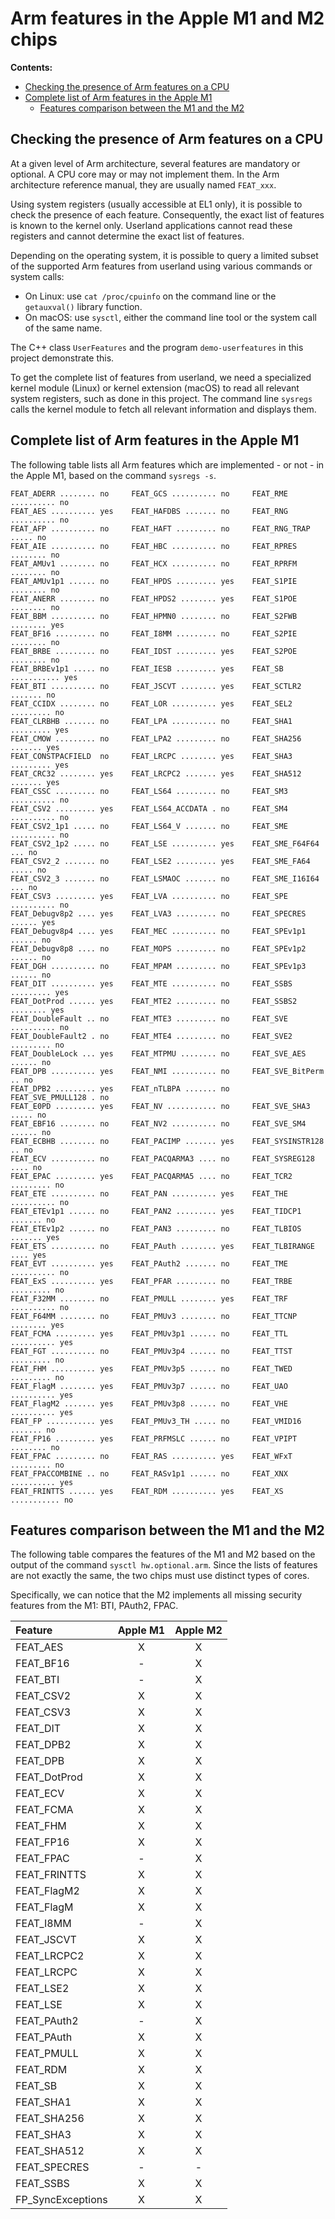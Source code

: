 # Arm features in the Apple M1 and M2 chips

**Contents:**

* [Checking the presence of Arm features on a CPU](#checking-the-presence-of-arm-features-on-a-cpu)
* [Complete list of Arm features in the Apple M1](#complete-list-of-arm-features-in-the-apple-m1)
  * [Features comparison between the M1 and the M2](#features-comparison-between-the-m1-and-the-m2)

## Checking the presence of Arm features on a CPU

At a given level of Arm architecture, several features are mandatory or optional. A CPU core may or may not implement them. In the Arm architecture reference manual, they are usually named `FEAT_xxx`.

Using system registers (usually accessible at EL1 only), it is possible to check the presence of each feature. Consequently, the exact list of features is known to the kernel only. Userland applications cannot read these registers and cannot determine the exact list of features.

Depending on the operating system, it is possible to query a limited subset of the supported Arm features from userland using various commands or system calls:

- On Linux: use `cat /proc/cpuinfo` on the command line or the `getauxval()` library function.
- On macOS: use `sysctl`, either the command line tool or the system call of the same name.

The C++ class `UserFeatures` and the program `demo-userfeatures` in this project demonstrate this.

To get the complete list of features from userland, we need a specialized kernel module (Linux) or kernel extension (macOS) to read all relevant system registers, such as done in this project. The command line `sysregs` calls the kernel module to fetch all relevant information and displays them.

## Complete list of Arm features in the Apple M1

The following table lists all Arm features which are implemented - or not - in the Apple M1, based on the command `sysregs -s`.

~~~
FEAT_ADERR ........ no     FEAT_GCS .......... no     FEAT_RME .......... no
FEAT_AES .......... yes    FEAT_HAFDBS ....... no     FEAT_RNG .......... no
FEAT_AFP .......... no     FEAT_HAFT ......... no     FEAT_RNG_TRAP ..... no
FEAT_AIE .......... no     FEAT_HBC .......... no     FEAT_RPRES ........ no
FEAT_AMUv1 ........ no     FEAT_HCX .......... no     FEAT_RPRFM ........ no
FEAT_AMUv1p1 ...... no     FEAT_HPDS ......... yes    FEAT_S1PIE ........ no
FEAT_ANERR ........ no     FEAT_HPDS2 ........ yes    FEAT_S1POE ........ no
FEAT_BBM .......... no     FEAT_HPMN0 ........ no     FEAT_S2FWB ........ yes
FEAT_BF16 ......... no     FEAT_I8MM ......... no     FEAT_S2PIE ........ no
FEAT_BRBE ......... no     FEAT_IDST ......... yes    FEAT_S2POE ........ no
FEAT_BRBEv1p1 ..... no     FEAT_IESB ......... yes    FEAT_SB ........... yes
FEAT_BTI .......... no     FEAT_JSCVT ........ yes    FEAT_SCTLR2 ....... no
FEAT_CCIDX ........ no     FEAT_LOR .......... yes    FEAT_SEL2 ......... no
FEAT_CLRBHB ....... no     FEAT_LPA .......... no     FEAT_SHA1 ......... yes
FEAT_CMOW ......... no     FEAT_LPA2 ......... no     FEAT_SHA256 ....... yes
FEAT_CONSTPACFIELD  no     FEAT_LRCPC ........ yes    FEAT_SHA3 ......... yes
FEAT_CRC32 ........ yes    FEAT_LRCPC2 ....... yes    FEAT_SHA512 ....... yes
FEAT_CSSC ......... no     FEAT_LS64 ......... no     FEAT_SM3 .......... no
FEAT_CSV2 ......... yes    FEAT_LS64_ACCDATA . no     FEAT_SM4 .......... no
FEAT_CSV2_1p1 ..... no     FEAT_LS64_V ....... no     FEAT_SME .......... no
FEAT_CSV2_1p2 ..... no     FEAT_LSE .......... yes    FEAT_SME_F64F64 ... no
FEAT_CSV2_2 ....... no     FEAT_LSE2 ......... yes    FEAT_SME_FA64 ..... no
FEAT_CSV2_3 ....... no     FEAT_LSMAOC ....... no     FEAT_SME_I16I64 ... no
FEAT_CSV3 ......... yes    FEAT_LVA .......... no     FEAT_SPE .......... no
FEAT_Debugv8p2 .... yes    FEAT_LVA3 ......... no     FEAT_SPECRES ...... yes
FEAT_Debugv8p4 .... yes    FEAT_MEC .......... no     FEAT_SPEv1p1 ...... no
FEAT_Debugv8p8 .... no     FEAT_MOPS ......... no     FEAT_SPEv1p2 ...... no
FEAT_DGH .......... no     FEAT_MPAM ......... no     FEAT_SPEv1p3 ...... no
FEAT_DIT .......... yes    FEAT_MTE .......... no     FEAT_SSBS ......... yes
FEAT_DotProd ...... yes    FEAT_MTE2 ......... no     FEAT_SSBS2 ........ yes
FEAT_DoubleFault .. no     FEAT_MTE3 ......... no     FEAT_SVE .......... no
FEAT_DoubleFault2 . no     FEAT_MTE4 ......... no     FEAT_SVE2 ......... no
FEAT_DoubleLock ... yes    FEAT_MTPMU ........ no     FEAT_SVE_AES ...... no
FEAT_DPB .......... yes    FEAT_NMI .......... no     FEAT_SVE_BitPerm .. no
FEAT_DPB2 ......... yes    FEAT_nTLBPA ....... no     FEAT_SVE_PMULL128 . no
FEAT_E0PD ......... yes    FEAT_NV ........... no     FEAT_SVE_SHA3 ..... no
FEAT_EBF16 ........ no     FEAT_NV2 .......... no     FEAT_SVE_SM4 ...... no
FEAT_ECBHB ........ no     FEAT_PACIMP ....... yes    FEAT_SYSINSTR128 .. no
FEAT_ECV .......... no     FEAT_PACQARMA3 .... no     FEAT_SYSREG128 .... no
FEAT_EPAC ......... yes    FEAT_PACQARMA5 .... no     FEAT_TCR2 ......... no
FEAT_ETE .......... no     FEAT_PAN .......... yes    FEAT_THE .......... no
FEAT_ETEv1p1 ...... no     FEAT_PAN2 ......... yes    FEAT_TIDCP1 ....... no
FEAT_ETEv1p2 ...... no     FEAT_PAN3 ......... no     FEAT_TLBIOS ....... yes
FEAT_ETS .......... no     FEAT_PAuth ........ yes    FEAT_TLBIRANGE .... yes
FEAT_EVT .......... yes    FEAT_PAuth2 ....... no     FEAT_TME .......... no
FEAT_ExS .......... yes    FEAT_PFAR ......... no     FEAT_TRBE ......... no
FEAT_F32MM ........ no     FEAT_PMULL ........ yes    FEAT_TRF .......... no
FEAT_F64MM ........ no     FEAT_PMUv3 ........ no     FEAT_TTCNP ........ yes
FEAT_FCMA ......... yes    FEAT_PMUv3p1 ...... no     FEAT_TTL .......... yes
FEAT_FGT .......... no     FEAT_PMUv3p4 ...... no     FEAT_TTST ......... no
FEAT_FHM .......... yes    FEAT_PMUv3p5 ...... no     FEAT_TWED ......... no
FEAT_FlagM ........ yes    FEAT_PMUv3p7 ...... no     FEAT_UAO .......... yes
FEAT_FlagM2 ....... yes    FEAT_PMUv3p8 ...... no     FEAT_VHE .......... yes
FEAT_FP ........... yes    FEAT_PMUv3_TH ..... no     FEAT_VMID16 ....... no
FEAT_FP16 ......... yes    FEAT_PRFMSLC ...... no     FEAT_VPIPT ........ no
FEAT_FPAC ......... no     FEAT_RAS .......... yes    FEAT_WFxT ......... no
FEAT_FPACCOMBINE .. no     FEAT_RASv1p1 ...... no     FEAT_XNX .......... yes
FEAT_FRINTTS ...... yes    FEAT_RDM .......... yes    FEAT_XS ........... no
~~~

## Features comparison between the M1 and the M2

The following table compares the features of the M1 and M2 based on the output of the command `sysctl hw.optional.arm`. Since the lists of features are not exactly the same, the two chips must use distinct types of cores.

Specifically, we can notice that the M2 implements all missing security features from the M1: BTI, PAuth2, FPAC.

| Feature      | Apple M1 | Apple M2
| :----------- | :------: | :------:
| FEAT_AES     | X        | X
| FEAT_BF16    | -        | X
| FEAT_BTI     | -        | X
| FEAT_CSV2    | X        | X
| FEAT_CSV3    | X        | X
| FEAT_DIT     | X        | X
| FEAT_DPB2    | X        | X
| FEAT_DPB     | X        | X
| FEAT_DotProd | X        | X
| FEAT_ECV     | X        | X
| FEAT_FCMA    | X        | X
| FEAT_FHM     | X        | X
| FEAT_FP16    | X        | X
| FEAT_FPAC    | -        | X
| FEAT_FRINTTS | X        | X
| FEAT_FlagM2  | X        | X
| FEAT_FlagM   | X        | X
| FEAT_I8MM    | -        | X
| FEAT_JSCVT   | X        | X
| FEAT_LRCPC2  | X        | X
| FEAT_LRCPC   | X        | X
| FEAT_LSE2    | X        | X
| FEAT_LSE     | X        | X
| FEAT_PAuth2  | -        | X
| FEAT_PAuth   | X        | X
| FEAT_PMULL   | X        | X
| FEAT_RDM     | X        | X
| FEAT_SB      | X        | X
| FEAT_SHA1    | X        | X
| FEAT_SHA256  | X        | X
| FEAT_SHA3    | X        | X
| FEAT_SHA512  | X        | X
| FEAT_SPECRES | -        | -
| FEAT_SSBS    | X        | X
| FP_SyncExceptions | X   | X
